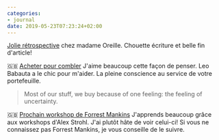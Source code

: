 ```yaml
---
categories:
- journal
date: 2019-05-23T07:23:24+02:00
---
```


[Jolie rétrospective](https://www.madame-oreille.com/10-ans-de-voyages/) chez madame Oreille. Chouette écriture et belle fin d'article!

🇬🇧 [Acheter pour combler](https://zenhabits.net/buying/) J'aime beaucoup cette façon de penser. Leo Babauta a le chic pour m'aider. La pleine conscience au service de votre portefeuille.

> Most of our stuff, we buy because of one feeling: the feeling of uncertainty.

🇬🇧 [Prochain workshop de Forrest Mankins](https://www.forrestmankins.com/workshop) J'apprends beaucoup grâce aux workshops d'Alex Strohl. J'ai plutôt hâte de voir celui-ci! Si vous ne connaissez pas Forrest Mankins, je vous conseille de le suivre.
